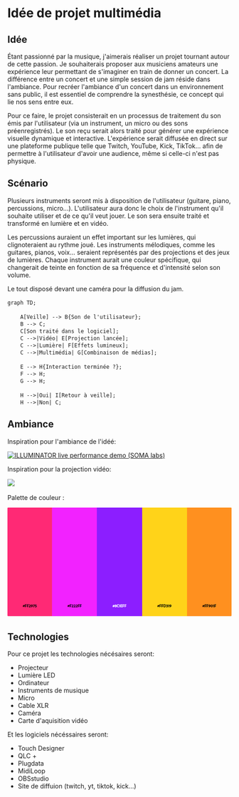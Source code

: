 # Idée de projet multimédia

## Idée
Étant passionné par la musique, j'aimerais réaliser un projet tournant autour de cette passion. Je souhaiterais proposer aux musiciens amateurs une expérience leur permettant de s'imaginer en train de donner un concert. La différence entre un concert et une simple session de jam réside dans l'ambiance. Pour recréer l'ambiance d'un concert dans un environnement sans public, il est essentiel de comprendre la synesthésie, ce concept qui lie nos sens entre eux.

Pour ce faire, le projet consisterait en un processus de traitement du son émis par l'utilisateur (via un instrument, un micro ou des sons préenregistrés). Le son reçu serait alors traité pour générer une expérience visuelle dynamique et interactive. L'expérience serait diffusée en direct sur une plateforme publique telle que Twitch, YouTube, Kick, TikTok... afin de permettre à l'utilisateur d'avoir une audience, même si celle-ci n'est pas physique.

## Scénario
Plusieurs instruments seront mis à disposition de l'utilisateur (guitare, piano, percussions, micro...). L'utilisateur aura donc le choix de l'instrument qu'il souhaite utiliser et de ce qu'il veut jouer. Le son sera ensuite traité et transformé en lumière et en vidéo.

Les percussions auraient un effet important sur les lumières, qui clignoteraient au rythme joué. Les instruments mélodiques, comme les guitares, pianos, voix... seraient représentés par des projections et des jeux de lumières. Chaque instrument aurait une couleur spécifique, qui changerait de teinte en fonction de sa fréquence et d'intensité selon son volume.

Le tout disposé devant une caméra pour la diffusion du jam.

````mermaid
graph TD;

    A[Veille] --> B{Son de l'utilisateur};
    B --> C;
    C[Son traité dans le logiciel];
    C -->|Vidéo| E[Projection lancée];
    C -->|Lumière| F[Effets lumineux];
    C -->|Multimédia| G[Combinaison de médias];

    E --> H{Interaction terminée ?};
    F --> H;
    G --> H;

    H -->|Oui| I[Retour à veille];
    H -->|Non| C;
````
## Ambiance

Inspiration pour l'ambiance de l'idéé:

[![ILLUMINATOR live performance demo (SOMA labs)](https://i.ytimg.com/vi/go22inMuRgQ/hqdefault.jpg?sqp=-oaymwEpCNACELwBSFryq4qpAxsIARUAAIhCGAHYAQHiAQwIGhACGAYgATgBQAE=&rs=AOn4CLA6CwuT2K_F_SQpNhJi4ErkhUZwhQ)](https://www.youtube.com/watch?v=go22inMuRgQ)

Inspiration pour la projection vidéo:

<img src="https://miro.medium.com/v2/resize:fit:1358/0*X8V9OosecAyGjb97"></img>

Palette de couleur : 

<img src="assets/Capture.PNG"></img>

## Technologies

Pour ce projet les technologies nécésaires seront: 
- Projecteur
- Lumière LED
- Ordinateur
- Instruments de musique
- Micro
- Cable XLR
- Caméra
- Carte d'aquisition vidéo

Et les logiciels nécéssaires seront: 
- Touch Designer
- QLC +
- Plugdata
- MidiLoop
- OBSstudio
- Site de diffuion (twitch, yt, tiktok, kick...)
